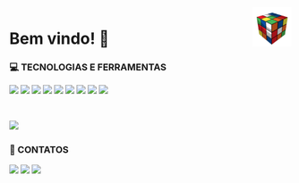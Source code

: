<img src="cube.gif" width="70px" align="right" alt="Computador iuriCode">

# Bem vindo! 📌 

<div style="display: inline_block"> 
  <p>
    <b><h3>💻 TECNOLOGIAS E FERRAMENTAS</h3></b> 
    <img height="20em" src="https://img.shields.io/badge/Python-3776AB?style=for-the-badge&logo=python&logoColor=white"/>
    <img height="20em" src="https://img.shields.io/badge/Java-ED8B00?style=for-the-badge&logo=java&logoColor=white"/>
    <img height="20em" src="https://img.shields.io/badge/HTML5-E34F26?style=for-the-badge&logo=html5&logoColor=white"/>
    <img height="20em" src="https://img.shields.io/badge/CSS3-1572B6?style=for-the-badge&logo=css3&logoColor=white"/>
    <img height="20em" src="https://img.shields.io/badge/Django-092E20?style=for-the-badge&logo=django&logoColor=green"/>
    <img height="20em" src="https://img.shields.io/badge/Selenium-43B02A?style=for-the-badge&logo=Selenium&logoColor=white"/>
    <img height="20em" src="https://img.shields.io/badge/Eclipse-2C2255?style=for-the-badge&logo=eclipse&logoColor=white"/>
    <img height="20em" src="https://img.shields.io/badge/Visual_Studio_Code-0078D4?style=for-the-badge&logo=visual%20studio%20code&logoColor=white"/>
    <img height="20em" src="https://img.shields.io/badge/pycharm-143?style=for-the-badge&logo=pycharm&logoColor=black&color=black&labelColor=green"/>
  </p>
</div>

<br>

<div>
  <p>
    <img height="150em" src="https://github-readme-stats.vercel.app/api/top-langs/?username=barbarabr1to&layout=compact&theme=write"/>
  </p>
</div>

<div style="display: inline_block">  
  <b><h3>📱 CONTATOS</h3></b>  
  <a href="https://www.linkedin.com/in/barbarabritosz/"> <img height="20" src="https://img.shields.io/badge/LinkedIn-0077B5?style=for-the-badge&logo=linkedin&logoColor=white"></a> 
  <a href="https://www.facebook.com/messages/t/100005598944559/"> <img height="20" src="https://img.shields.io/badge/Messenger-00B2FF?style=for-thebadge&logo=messenger&logoColor=white"></a> 
  <a href = "mailto: barbarabritosz@hotmail.com"> <img height="20" src="https://img.shields.io/badge/Gmail-D14836?style=for-the-badge&logo=gmail&logoColor=white"></a>
</div>
